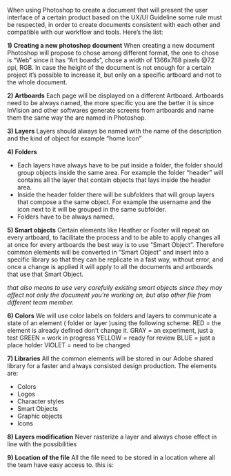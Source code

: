 When using Photoshop to create a document that will present the user interface of a certain product based on the UX/UI Guideline some rule must be respected, in order to create documents consistent with each other and compatible with our workflow and tools. Here’s the list:

**1) Creating a new photoshop document**
When creating a new document Photoshop will propose to chose among different format,
the one to chose is “Web” since it has “Art boards”,  chose a width of 1366x768 pixels @72 ppi, RGB.
In case the height of the document is not enough for a certain project it’s possible to increase it, but only on a specific artboard and not to the whole document.

**2) Artboards**
Each page will be displayed on a different Artboard. 
Artboards need to be always named, the more specific you are the better it is since InVision and other softwares generate screens from artboards and name them the same way the are named in Photoshop.

**3) Layers**
Layers should always be named with the name of the description and the kind of object
for example “home Icon”

**4) Folders**
- Each layers have always have to be put inside a folder, the folder should group objects inside the same area. For example the folder “header” will contains all the layer that contain objects that lays inside the header area. 
- Inside the header folder there will be subfolders that will group layers that compose a the same object. For example the username and the icon next to it will be grouped in the same subfolder.
- Folders have to be always named.

**5) Smart objects**
Certain elements like Heather or Footer will repeat on every artboard, to facilitate the process and to be able to apply changes all at once for every artboards the best way is to use “Smart Object”.
Therefore common elements will be converted in “Smart Object” and insert into a specific library  so that they can be replicate in a fast way, without error, and once a change is applied it will apply to all the documents and artboards that use that Smart Object.

*that also means to use very carefully existing smart objects since they may affect not only the document you’re working on, but also other file from different team member.*

**6) Colors**
We will use color labels on folders and layers to communicate a state of an element ( folder or layer )using the following scheme:
RED = the element is already defined don’t change it.
GRAY = an experiment, just a test
GREEN = work in progress
YELLOW = ready for review
BLUE = just a place holder
VIOLET = need to be changed

**7) Libraries**
All the common elements will be stored in our Adobe shared library for a faster and always consisted design production. 
The elements are:
- Colors
- Logos
- Character styles
- Smart Objects
- Graphic objects
- Icons

**8) Layers modification**
Never rasterize a layer and always chose effect in line with the possibilities 

**9) Location of the file**
All the file need to be stored in a location where all the team have easy access to.
this is:





